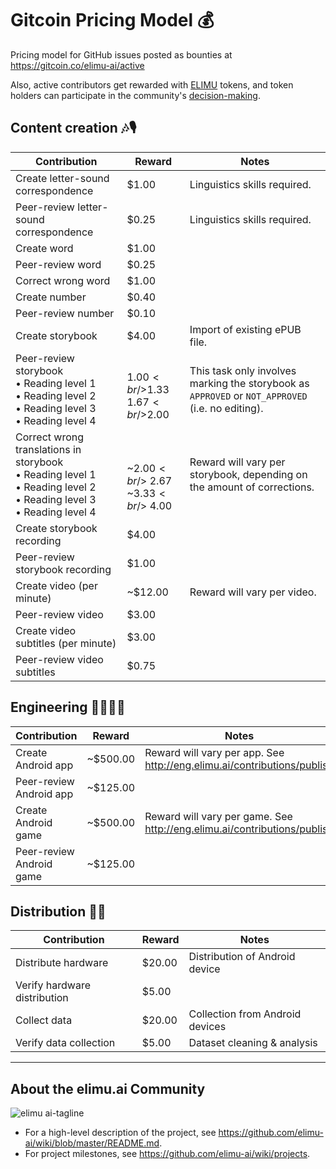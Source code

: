# Gitcoin Pricing Model 💰

Pricing model for GitHub issues posted as bounties at https://gitcoin.co/elimu-ai/active

Also, active contributors get rewarded with [ELIMU](https://etherscan.io/token/0xe29797910d413281d2821d5d9a989262c8121cc2) tokens, and token holders can participate in the community's [decision-making](http://eng.elimu.ai/contributions/aragon-dao).

## Content creation 🎶🎙️

|Contribution|Reward|Notes|
--- | --- | ---
|Create letter-sound correspondence|$1.00|Linguistics skills required.|
|Peer-review letter-sound correspondence|$0.25|Linguistics skills required.|
|Create word|$1.00||
|Peer-review word|$0.25||
|Correct wrong word|$1.00||
|Create number|$0.40||
|Peer-review number|$0.10||
|Create storybook|$4.00|Import of existing ePUB file.|
|Peer-review storybook<br /> • Reading level 1<br /> • Reading level 2<br /> • Reading level 3<br /> • Reading level 4|<br />$1.00<br />$1.33<br />$1.67<br />$2.00|This task only involves marking the storybook as `APPROVED` or `NOT_APPROVED` (i.e. no editing).|
|Correct wrong translations in storybook<br /> • Reading level 1<br /> • Reading level 2<br /> • Reading level 3<br /> • Reading level 4|<br /><br /> ~$2.00<br /> ~$2.67<br /> ~$3.33<br /> ~$4.00|Reward will vary per storybook, depending on the amount of corrections.|
|Create storybook recording|$4.00||
|Peer-review storybook recording|$1.00||
|Create video (per minute)| ~$12.00|Reward will vary per video.|
|Peer-review video|$3.00||
|Create video subtitles (per minute)|$3.00||
|Peer-review video subtitles|$0.75||

## Engineering 👩🏽‍💻📱

|Contribution|Reward|Notes|
--- | --- | ---
|Create Android app|~$500.00|Reward will vary per app. See http://eng.elimu.ai/contributions/publish|
|Peer-review Android app|~$125.00||
|Create Android game|~$500.00|Reward will vary per game. See http://eng.elimu.ai/contributions/publish|
|Peer-review Android game|~$125.00||

## Distribution 🛵💨

|Contribution|Reward|Notes|
--- | --- | ---
|Distribute hardware|$20.00|Distribution of Android device|
|Verify hardware distribution|$5.00||
|Collect data|$20.00|Collection from Android devices|
|Verify data collection|$5.00|Dataset cleaning & analysis|

---

## About the elimu.ai Community

![elimu ai-tagline](https://user-images.githubusercontent.com/15718174/54360503-e8e88980-465c-11e9-9792-32b513105cf3.png)

 * For a high-level description of the project, see https://github.com/elimu-ai/wiki/blob/master/README.md.
 * For project milestones, see https://github.com/elimu-ai/wiki/projects.
